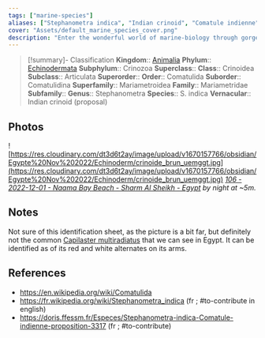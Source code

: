 ```yaml
---
tags: ["marine-species"]
aliases: ["Stephanometra indica", "Indian crinoid", "Comatule indienne"]
cover: "Assets/default_marine_species_cover.png"
description: "Enter the wonderful world of marine-biology through gorgeous underwater pictures of marine animals. Crinoidea are commonly called feather stars and are animals that belongs to the Echinodermata phylum. This makes it cousin of sea stars."
---
```

> [!summary]- Classification
**Kingdom**:: [Animalia](Animalia.md)
**Phylum**:: [Echinodermata](Echinodermata.md)
**Subphylum**:: Crinozoa
**Superclass**::
**Class**:: Crinoidea
**Subclass**:: Articulata
**Superorder**::
**Order**:: Comatulida
**Suborder**:: Comatulidina
**Superfamily**:: Mariametroidea
**Family**:: Mariametridae
**Subfamily**::
**Genus**:: Stephanometra
**Species**:: S. indica
**Vernacular**:: Indian crinoid (proposal)

## Photos
![https://res.cloudinary.com/dt3d6t2ay/image/upload/v1670157766/obsidian/Egypte%20Nov%202022/Echinoderm/crinoide_brun_uemggt.jpg](https://res.cloudinary.com/dt3d6t2ay/image/upload/v1670157766/obsidian/Egypte%20Nov%202022/Echinoderm/crinoide_brun_uemggt.jpg)
*[106 - 2022-12-01 - Naama Bay Beach - Sharm Al Sheikh - Egypt](106%20-%202022-12-01%20-%20Naama%20Bay%20Beach%20-%20Sharm%20Al%20Sheikh%20-%20Egypt.md) by night at ~5m.*

## Notes
Not sure of this identification sheet, as the picture is a bit far, but definitely not the common [Capilaster multiradiatus](Capilaster%20multiradiatus%20-%20Multiradiate%20feather%20star.md) that we can see in Egypt. It can be identified as of its red and white alternates on its arms. 

## References
- https://en.wikipedia.org/wiki/Comatulida
- https://fr.wikipedia.org/wiki/Stephanometra_indica (fr ; #to-contribute in english)
- https://doris.ffessm.fr/Especes/Stephanometra-indica-Comatule-indienne-proposition-3317 (fr ; #to-contribute)